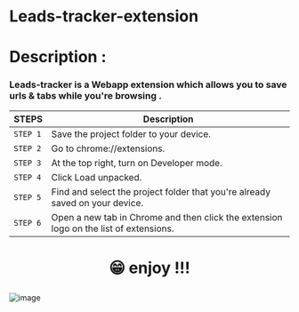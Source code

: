 # Leads-tracker-extension

# Description :

### Leads-tracker is a Webapp extension which allows you to save urls & tabs while you're browsing .
| STEPS  | Description|
|------------|---------------------------------|
|```STEP 1```|Save the project folder to your device. |
|```STEP 2```|Go to chrome://extensions. |
|```STEP 3```|At the top right, turn on Developer mode. |
|```STEP 4```|Click Load unpacked. |
|```STEP 5```|Find and select the project folder that you're already saved on your device. |
|```STEP 6```|Open a new tab in Chrome and then click the extension logo on the list of extensions. |



<h1>
  <p align="center">😁 enjoy !!!
  </p>
</h1>


<conter> ![image](https://user-images.githubusercontent.com/92509001/177959733-e87af1b2-daa3-4086-a408-354bcbe65216.png) </center>



